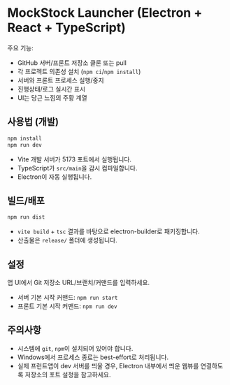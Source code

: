 
# MockStock Launcher (Electron + React + TypeScript)

주요 기능:
- GitHub 서버/프론트 저장소 클론 또는 pull
- 각 프로젝트 의존성 설치 (`npm ci`/`npm install`)
- 서버와 프론트 프로세스 실행/중지
- 진행상태/로그 실시간 표시
- UI는 당근 느낌의 주황 계열

## 사용법 (개발)
```bash
npm install
npm run dev
```
- Vite 개발 서버가 5173 포트에서 실행됩니다.
- TypeScript가 `src/main`을 감시 컴파일합니다.
- Electron이 자동 실행됩니다.

## 빌드/배포
```bash
npm run dist
```
- `vite build` + `tsc` 결과를 바탕으로 electron-builder로 패키징합니다.
- 산출물은 `release/` 폴더에 생성됩니다.

## 설정
앱 UI에서 Git 저장소 URL/브랜치/커맨드를 입력하세요.
- 서버 기본 시작 커맨드: `npm run start`
- 프론트 기본 시작 커맨드: `npm run dev`

## 주의사항
- 시스템에 `git`, `npm`이 설치되어 있어야 합니다.
- Windows에서 프로세스 종료는 best-effort로 처리됩니다.
- 실제 프런트앱이 dev 서버를 띄울 경우, Electron 내부에서 띄운 웹뷰를 연결하도록 저장소의 포트 설정을 참고하세요.

